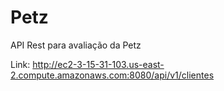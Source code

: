 # Petz
API Rest para avaliação da Petz

Link:
http://ec2-3-15-31-103.us-east-2.compute.amazonaws.com:8080/api/v1/clientes

